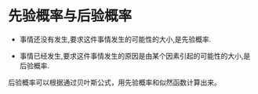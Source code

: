 # 先验概率与后验概率
* 事情还没有发生,要求这件事情发生的可能性的大小,是先验概率.

* 事情已经发生,要求这件事情发生的原因是由某个因素引起的可能性的大小,是后验概率.

后验概率可以根据通过贝叶斯公式，用先验概率和似然函数计算出来。
